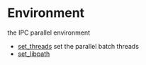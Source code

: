 # Environment

the IPC parallel environment

+ [set_threads](Environment/set_threads.1) set the parallel batch threads
+ [set_libpath](Environment/set_libpath.1) 
